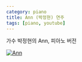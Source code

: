 ```yaml
---
category: piano
title: Ann (박정현) 연주
tags: [piano, youtube]
---
```

가수 박정현의 Ann, 피아노 버전    

[![Ann](http://img.youtube.com/vi/1G15yAiz_AY/0.jpg)](http://www.youtube.com/watch?v=1G15yAiz_AY "Ann")